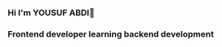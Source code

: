 ### Hi I'm YOUSUF ABDI👋
### Frontend developer learning backend development

<!--
**YOUSUFABDI/YOUSUFABDI** is a ✨ _special_ ✨ repository because its `README.md` (this file) appears on your GitHub profile.

Here are some ideas to get you started:

- 🔭 I’m currently working on ...
- 🌱 I’m currently learning ... Nodejs
- 👯 I’m looking to collaborate on ... teams
- 🤔 I’m looking for help with ...
- 💬 Ask me about ...
- 📫 How to reach me: ... yousufabdi34@gmail.com
- 😄 Pronouns: ... he/him
- ⚡ Fun fact: ... Have Awesome day
-->
